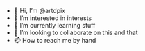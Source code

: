- 👋 Hi, I’m @artdpix
- 👀 I’m interested in interests
- 🌱 I’m currently learning stuff
- 💞️ I’m looking to collaborate on this and that
- 📫 How to reach me by hand

<!---
artdpix/artdpix is a ✨ special ✨ repository because its `README.md` (this file) appears on your GitHub profile.
You can click the Preview link to take a look at your changes.
--->
